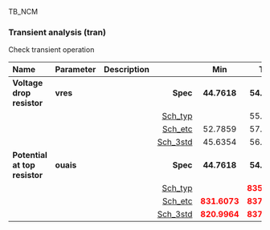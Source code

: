 TB_NCM

### Transient analysis (tran)

Check transient operation



|**Name**|**Parameter**|**Description**| |**Min**|**Typ**|**Max**| Unit|
|:---|:---|:---|---:|:---:|:---:|:---:| ---:|
|**Voltage drop resistor**|**vres** | | **Spec**  | **44.7618** | **54.7618** | **64.7618** | **mV** |
| | | |<a href='results/tran_Sch_typical.html'>Sch_typ</a>| | 55.3700 |  | |
| | | |<a href='results/tran_Sch_etc.html'>Sch_etc</a>|52.7859 | 57.2878 | 62.7022 | |
| | | |<a href='results/tran_Sch_mc.html'>Sch_3std</a>|45.6354 | 56.7147 | <span style='color:red'>**67.7939**</span> | |
|**Potential at top resistor**|**ouais** | | **Spec**  | **44.7618** | **54.7618** | **64.7618** | **mV** |
| | | |<a href='results/tran_Sch_typical.html'>Sch_typ</a>| | <span style='color:red'>**835.3034**</span> |  | |
| | | |<a href='results/tran_Sch_etc.html'>Sch_etc</a>|<span style='color:red'>**831.6073**</span> | <span style='color:red'>**837.7839**</span> | <span style='color:red'>**845.6490**</span> | |
| | | |<a href='results/tran_Sch_mc.html'>Sch_3std</a>|<span style='color:red'>**820.9964**</span> | <span style='color:red'>**837.1297**</span> | <span style='color:red'>**853.2629**</span> | |
